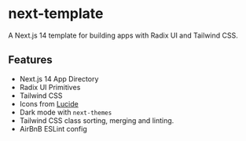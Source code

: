 # next-template

A Next.js 14 template for building apps with Radix UI and Tailwind CSS.

## Features

- Next.js 14 App Directory
- Radix UI Primitives
- Tailwind CSS
- Icons from [Lucide](https://lucide.dev)
- Dark mode with `next-themes`
- Tailwind CSS class sorting, merging and linting.
- AirBnB ESLint config
